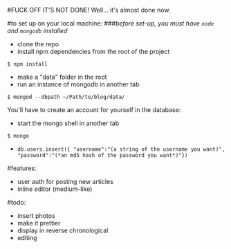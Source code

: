 #FUCK OFF IT'S NOT DONE!
Well... it's almost done now.

#to set up on your local machine:
###*before set-up, you must have `node` and `mongodb` installed*
- clone the repo
- install npm dependencies from the root of the project
```
$ npm install
```
- make a "data" folder in the root
- run an instance of mongodb in another tab
```
$ mongod --dbpath ~/Path/to/blog/data/
```

You'll have to create an account for yourself in the database:
- start the mongo shell in another tab
```
$ mongo
```
- ```db.users.insert({ "username":"(a string of the username you want)", "password":"(*an md5 hash of the password you want*)"})```


#features:
- user auth for posting new articles
- inline editor (medium-like)

#todo:
- insert photos
- make it prettier
- display in reverse chronological
- editing
